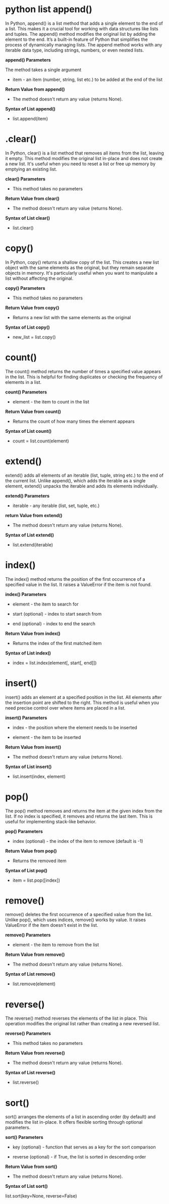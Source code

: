 #  python list append()
 
In Python, append() is a list method that adds a single element to the end of a list. This makes it a crucial tool for working with data structures like lists and tuples. The append() method modifies the original list by adding the element to the end. It’s a built-in feature of Python that simplifies the process of dynamically managing lists. The append method works with any iterable data type, including strings, numbers, or even nested lists.

**append() Parameters**

The method takes a single argument
* item - an item (number, string, list etc.) to be added at the end of the list

**Return Value from append()**

* The method doesn't return any value (returns None).

**Syntax of List append()**

* list.append(item)

# .clear()

In Python, clear() is a list method that removes all items from the list, leaving it empty. This method modifies the original list in-place and does not create a new list. It's useful when you need to reset a list or free up memory by emptying an existing list.

**clear() Parameters**

* This method takes no parameters

**Return Value from clear()**

* The method doesn't return any value (returns None).

**Syntax of List clear()**

* list.clear()

#  copy()

In Python, copy() returns a shallow copy of the list. This creates a new list object with the same elements as the original, but they remain separate objects in memory. It's particularly useful when you want to manipulate a list without affecting the original.

**copy() Parameters**

* This method takes no parameters

**Return Value from copy()**

* Returns a new list with the same elements as the original

**Syntax of List copy()**

* new_list = list.copy()

# count()

The count() method returns the number of times a specified value appears in the list. This is helpful for finding duplicates or checking the frequency of elements in a list.

**count() Parameters**

* element - the item to count in the list

**Return Value from count()**

* Returns the count of how many times the element appears

**Syntax of List count()**

* count = list.count(element)

# extend()

extend() adds all elements of an iterable (list, tuple, string etc.) to the end of the current list. Unlike append(), which adds the iterable as a single element, extend() unpacks the iterable and adds its elements individually.

**extend() Parameters**

* iterable - any iterable (list, set, tuple, etc.)

**return Value from extend()**

* The method doesn't return any value (returns None).

**Syntax of List extend()**

* list.extend(iterable)

# index()

The index() method returns the position of the first occurrence of a specified value in the list. It raises a ValueError if the item is not found.

**index() Parameters**

* element - the item to search for

* start (optional) - index to start search from

* end (optional) - index to end the search

**Return Value from index()**

* Returns the index of the first matched item

**Syntax of List index()**

* index = list.index(element[, start[, end]])

# insert()

insert() adds an element at a specified position in the list. All elements after the insertion point are shifted to the right. This method is useful when you need precise control over where items are placed in a list.

**insert() Parameters**

* index - the position where the element needs to be inserted

* element - the item to be inserted

**Return Value from insert()**

* The method doesn't return any value (returns None).

**Syntax of List insert()**

* list.insert(index, element)

# pop()

The pop() method removes and returns the item at the given index from the list. If no index is specified, it removes and returns the last item. This is useful for implementing stack-like behavior.

**pop() Parameters**

* index (optional) - the index of the item to remove (default is -1)

**Return Value from pop()**

* Returns the removed item

**Syntax of List pop()**

* item = list.pop([index])

# remove()

remove() deletes the first occurrence of a specified value from the list. Unlike pop(), which uses indices, remove() works by value. It raises ValueError if the item doesn't exist in the list.

**remove() Parameters**

* element - the item to remove from the list

**Return Value from remove()**

* The method doesn't return any value (returns None).

**Syntax of List remove()**

* list.remove(element)

# reverse()

The reverse() method reverses the elements of the list in place. This operation modifies the original list rather than creating a new reversed list.

**reverse() Parameters**

* This method takes no parameters

**Return Value from reverse()**

* The method doesn't return any value (returns None).

**Syntax of List reverse()**

* list.reverse()

# sort()

sort() arranges the elements of a list in ascending order (by default) and modifies the list in-place. It offers flexible sorting through optional parameters.

**sort() Parameters**

* key (optional) - function that serves as a key for the sort comparison

* reverse (optional) - if True, the list is sorted in descending order

**Return Value from sort()**

* The method doesn't return any value (returns None).

**Syntax of List sort()**

list.sort(key=None, reverse=False)